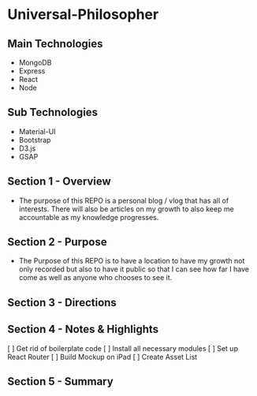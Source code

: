 # Universal-Philosopher


## Main Technologies
- MongoDB
- Express
- React
- Node

## Sub Technologies
- Material-UI  
- Bootstrap
- D3.js
- GSAP


## Section 1 - Overview
- The purpose of this REPO is a personal blog / vlog that has all of interests. There will also be articles on my growth to also keep me accountable as my knowledge progresses. 


## Section 2 - Purpose
- The Purpose of this REPO is to have a location to have my growth not only recorded but also to have it public so that I can see how far I have come as well as anyone who chooses to see it. 


## Section 3 - Directions 


## Section 4 - Notes & Highlights 
[ ] Get rid of boilerplate code 
[ ] Install all necessary modules 
[ ] Set up React Router 
[ ] Build Mockup on iPad 
[ ] Create Asset List 


## Section 5 - Summary 